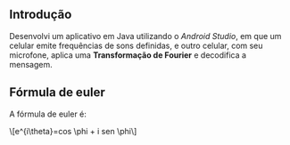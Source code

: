 ## Introdução

Desenvolvi um aplicativo em Java utilizando o _Android Studio_, em que um celular emite frequências de sons definidas, e outro celular, com seu microfone, aplica uma **Transformação de Fourier** e decodifica a mensagem.

## Fórmula de euler

A fórmula de euler é:

\\[e^\{i\\theta\}=cos \\phi + i sen \\phi\\]
